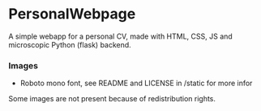 # PersonalWebpage
A simple webapp for a personal CV, made with HTML, CSS, JS and microscopic Python (flask) backend.

### Images

* Roboto mono font, see README and LICENSE in /static for more infor

Some images are not present because of redistribution rights.


